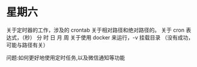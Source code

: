 # 星期六

关于定时器的工作，涉及的 crontab
关于相对路径和绝对路径的。
关于 cron 表达式，（秒） 分 时 日 月 周
关于使用 docker 来运行，-v 挂载目录 （没有成功，可能与路径有关）

问题:如何更好地使用定时任务,以及微信通知等功能
